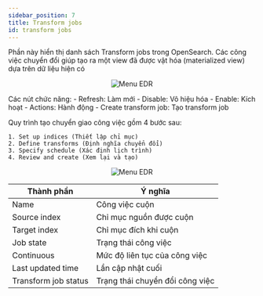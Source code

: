 ```yaml
---
sidebar_position: 7
title: Transform jobs
id: transform jobs
---
```

Phần này hiển thị danh sách Transform jobs trong OpenSearch. Các công việc chuyển đổi giúp tạo ra một view đã được vật hóa (materialized view) dựa trên dữ liệu hiện có
<p align="center">
  <img src="/img/Setting/Index/tranjob.png" alt="Menu EDR" />
</p>
Các nút chức năng:
- Refresh: Làm mới
- Disable: Vô hiệu hóa
- Enable: Kích hoạt
- Actions: Hành động
- Create transform job: Tạo transform job

  Quy trình tạo chuyển giao công việc gồm 4 bước sau:

    1. Set up indices (Thiết lập chỉ mục)
    2. Define transforms (Định nghĩa chuyển đổi)
    3. Specify schedule (Xác định lịch trình)
    4. Review and create (Xem lại và tạo)

  <p align="center">
  <img src="/img/Setting/Index/pagecrt.png" alt="Menu EDR" />
  </p>

<table class="">
    <thead>
      <tr>
        <th>Thành phần</th>
        <th>Ý nghĩa</th>
      </tr>
    </thead>
    <tbody>
      <tr>
        <td>Name</td>
        <td>Công việc cuộn</td>
      </tr>
      <tr>
        <td>Source index</td>
        <td>Chỉ mục nguồn được cuộn</td>
      </tr>
      <tr>
        <td>Target index</td>
        <td>Chỉ mục đích khi cuộn</td>
        </tr>
      <tr>
        <td>Job state</td>
        <td>Trạng thái công việc</td>
        </tr>
        <tr>
        <td>Continuous</td>
        <td>Mức độ liên tục của công việc</td>
        </tr>
        <tr>
        <td>Last updated time</td>
        <td>Lần cập nhật cuối</td>
        </tr>
        <tr>
        <td>Transform job status</td>
        <td>Trạng thái chuyển đổi công việc</td>
        </tr>
  </tbody>
</table>
<br />






